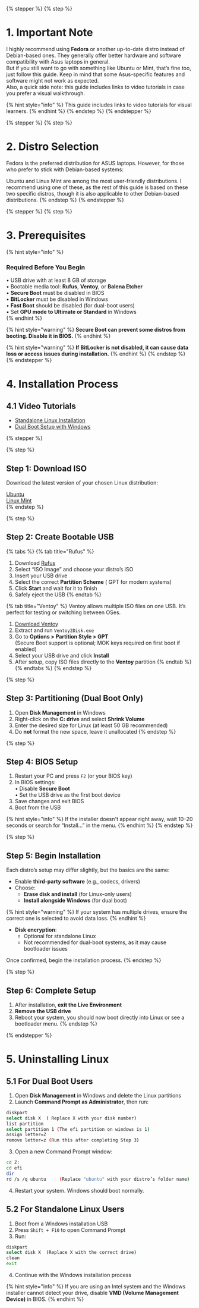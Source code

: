 {% stepper %}
{% step %}
# 1. Important Note

I highly recommend using **Fedora** or another up-to-date distro instead of Debian-based ones. They generally offer better hardware and software compatibility with Asus laptops in general.  
But if you still want to go with something like Ubuntu or Mint, that’s fine too, just follow this guide. Keep in mind that some Asus-specific features and software might not work as expected.  
Also, a quick side note: this guide includes links to video tutorials in case you prefer a visual walkthrough.

{% hint style="info" %}
This guide includes links to video tutorials for visual learners.
{% endhint %}
{% endstep %}
{% endstepper %}


{% stepper %}
{% step %}
# 2. Distro Selection

Fedora is the preferred distribution for ASUS laptops. However, for those who prefer to stick with Debian-based systems:

Ubuntu and Linux Mint are among the most user-friendly distributions. I recommend using one of these, as the rest of this guide is based on these two specific distros, though it is also applicable to other Debian-based distributions.
{% endstep %}
{% endstepper %}

{% stepper %}
{% step %}
# 3. Prerequisites

{% hint style="info" %}
### Required Before You Begin

• USB drive with at least 8 GB of storage  
• Bootable media tool: **Rufus**, **Ventoy**, or **Balena Etcher**  
• **Secure Boot** must be disabled in BIOS  
• **BitLocker** must be disabled in Windows  
• **Fast Boot** should be disabled (for dual-boot users)  
• Set **GPU mode to Ultimate or Standard** in Windows  
{% endhint %}

{% hint style="warning" %}
**Secure Boot can prevent some distros from booting. Disable it in BIOS.**
{% endhint %}

{% hint style="warning" %}
**If BitLocker is not disabled, it can cause data loss or access issues during installation.**
{% endhint %}
{% endstep %}
{% endstepper %}


# 4. Installation Process

## 4.1 Video Tutorials

- [Standalone Linux Installation](https://youtu.be/WiW4KN2rNZY?si)  
- [Dual Boot Setup with Windows](https://youtu.be/mXyN1aJYefc?si)

{% stepper %}

{% step %}
## Step 1: Download ISO

Download the latest version of your chosen Linux distribution:

[Ubuntu](https://ubuntu.com/download)  
[Linux Mint](https://linuxmint.com/download.php)  
{% endstep %}

{% step %}
## Step 2: Create Bootable USB

{% tabs %}
{% tab title="Rufus" %}
1. Download [Rufus](https://rufus.ie/)  
2. Select “ISO Image” and choose your distro’s ISO  
3. Insert your USB drive  
4. Select the correct **Partition Scheme** ( GPT for modern systems)  
5. Click **Start** and wait for it to finish  
6. Safely eject the USB
{% endtab %}

{% tab title="Ventoy" %}
Ventoy allows multiple ISO files on one USB. It’s perfect for testing or switching between OSes.

1. [Download Ventoy](https://github.com/ventoy/ventoy/releases)  
2. Extract and run `Ventoy2Disk.exe`  
3. Go to **Options > Partition Style > GPT**  
   (Secure Boot support is optional; MOK keys required on first boot if enabled)  
4. Select your USB drive and click **Install**  
5. After setup, copy ISO files directly to the **Ventoy** partition
{% endtab %}
{% endtabs %}
{% endstep %}

{% step %}
## Step 3: Partitioning (Dual Boot Only)

1. Open **Disk Management** in Windows  
2. Right-click on the **C: drive** and select **Shrink Volume**  
3. Enter the desired size for Linux (at least 50 GB recommended)  
4. Do **not** format the new space, leave it unallocated
{% endstep %}

{% step %}
## Step 4: BIOS Setup

1. Restart your PC and press `F2` (or your BIOS key)  
2. In BIOS settings:  
   • Disable **Secure Boot**  
   • Set the USB drive as the first boot device  
3. Save changes and exit BIOS  
4. Boot from the USB

{% hint style="info" %}
If the installer doesn't appear right away, wait 10–20 seconds or search for “Install...” in the menu.
{% endhint %}
{% endstep %}

{% step %}
## Step 5: Begin Installation

Each distro’s setup may differ slightly, but the basics are the same:

- Enable **third-party software** (e.g., codecs, drivers)  
- Choose:  
  - **Erase disk and install** (for Linux-only users)  
  - **Install alongside Windows** (for dual boot)

{% hint style="warning" %}
If your system has multiple drives, ensure the correct one is selected to avoid data loss.
{% endhint %}

- **Disk encryption**:  
  - Optional for standalone Linux  
  - Not recommended for dual-boot systems, as it may cause bootloader issues

Once confirmed, begin the installation process.
{% endstep %}

{% step %}
## Step 6: Complete Setup

1. After installation, **exit the Live Environment**  
2. **Remove the USB drive**  
3. Reboot your system, you should now boot directly into Linux or see a bootloader menu.
{% endstep %}

{% endstepper %}


# 5. Uninstalling Linux

## 5.1 For Dual Boot Users

1. Open **Disk Management** in Windows and delete the Linux partitions  
2. Launch **Command Prompt as Administrator**, then run:

```bash
diskpart
select disk X  ( Replace X with your disk number)
list partition
select partition 1 (The efi partition on windows is 1)
assign letter=Z
remove letter=z (Run this after completing Step 3)
```

3. Open a new Command Prompt window:

```bash
cd Z:
cd efi
dir
rd /s /q ubuntu     (Replace "ubuntu" with your distro’s folder name)
```

4. Restart your system. Windows should boot normally.

## 5.2 For Standalone Linux Users

1. Boot from a Windows installation USB  
2. Press `Shift + F10` to open Command Prompt  
3. Run:

```bash
diskpart
select disk X  (Replace X with the correct drive)
clean
exit
```

4. Continue with the Windows installation process

{% hint style="info" %}
If you are using an Intel system and the Windows installer cannot detect your drive, disable **VMD (Volume Management Device)** in BIOS.
{% endhint %}

